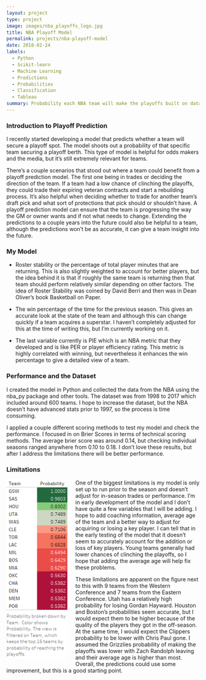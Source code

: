 ```yaml
---
layout: project
type: project
image: images/nba_playoffs_logo.jpg
title: NBA Playoff Model
permalink: projects/nba-playoff-model
date: 2018-02-24
labels:
  - Python
  - Scikit-learn
  - Machine Learning
  - Predictions
  - Probabilities
  - Classification
  - Tableau
summary: Probability each NBA team will make the playoffs built on data from 1998-2017 for the 2018 season.
---
```


### Introduction to Playoff Prediction ###
I recently started developing a model that predicts whether a team will secure a playoff spot. The model shoots out a probability of that specific team securing a playoff berth. This type of model is helpful for odds makers and the media, but it’s still extremely relevant for teams. 

There’s a couple scenarios that stood out where a team could benefit from a playoff prediction model. The first one being in trades or deciding the direction of the team. If a team had a low chance of clinching the playoffs, they could trade their expiring veteran contracts and start a rebuilding process. It’s also helpful when deciding whether to trade for another team’s draft pick and what sort of protections that pick should or shouldn’t have. A playoff prediction model can ensure that the team is progressing the way the GM or owner wants and if not what needs to change. Extending the predictions to a couple years into the future could also be helpful to a team, although the predictions won’t be as accurate, it can give a team insight into the future. 

### My Model ###
* Roster stability or the percentage of total player minutes that are returning. This is also slightly weighted to account for better players, but the idea behind it is that if roughly the same team is returning then that team should perform relatively similar depending on other factors. The idea of Roster Stability was coined by David Berri and then was in Dean Oliver’s book Basketball on Paper.

* The win percentage of the time for the previous season. This gives an accurate look at the state of the team and although this can change quickly if a team acquires a superstar. I haven’t completely adjusted for this at the time of writing this, but I’m currently working on it.  
* The last variable currently is PIE which is an NBA metric that they developed and is like PER or player efficiency rating. This metric is highly correlated with winning, but nevertheless it enhances the win percentage to give a detailed view of a team.

### Performance and the Dataset ###
I created the model in Python and collected the data from the NBA using the nba_py package and other tools. The dataset was from 1998 to 2017 which included around 600 teams. I hope to increase the dataset, but the NBA doesn’t have advanced stats prior to 1997, so the process is time consuming. 

I applied a couple different scoring methods to test my model and check the performance. I focused in on Brier Scores in terms of technical scoring methods. The average brier score was around 0.14, but checking individual seasons ranged anywhere from 0.10 to 0.18. I don’t love these results, but after I address the limitations there will be better performance. 

### Limitations ### 
<img style="float: left; padding-right: 20px; padding-bottom: 20px;" src="../images/NBA18Predictions.png">
One of the biggest limitations is my model is only set up to run prior to the season and doesn’t adjust for in-season trades or performance. I’m in early development of the model and I don’t have quite a few variables that I will be adding. I hope to add coaching information, average age of the team and a better way to adjust for acquiring or losing a key player. I can tell that in the early testing of the model that it doesn’t seem to accurately account for the addition or loss of key players. Young teams generally had lower chances of clinching the playoffs, so I hope that adding the average age will help fix these problems. 

These limitations are apparent on the figure next to this with 9 teams from the Western Conference and 7 teams from the Eastern Conference. Utah has a relatively high probability for losing Gordan Hayward. Houston and Boston’s probabilities seem accurate, but I would expect them to be higher because of the quality of the players they got in the off-season. At the same time, I would expect the Clippers probability to be lower with Chris Paul gone. I assumed the Grizzlies probability of making the playoffs was lower with Zach Randolph leaving and their average age is higher than most. Overall, the predictions could use some improvement, but this is a good starting point. 
